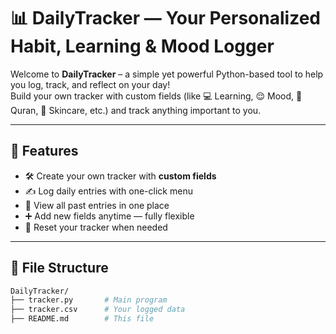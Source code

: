 # 📊 DailyTracker — Your Personalized Habit, Learning & Mood Logger

Welcome to **DailyTracker** – a simple yet powerful Python-based tool to help you log, track, and reflect on your day!  
Build your own tracker with custom fields (like 💻 Learning, 😌 Mood, 🙏 Quran, 🧴 Skincare, etc.) and track anything important to you.

---

## 🚀 Features

- 🛠️ Create your own tracker with **custom fields**
- ✍️ Log daily entries with one-click menu
- 📖 View all past entries in one place
- ➕ Add new fields anytime — fully flexible
- 🧹 Reset your tracker when needed

---

## 📂 File Structure

```bash
DailyTracker/
├── tracker.py       # Main program
├── tracker.csv      # Your logged data
├── README.md        # This file
